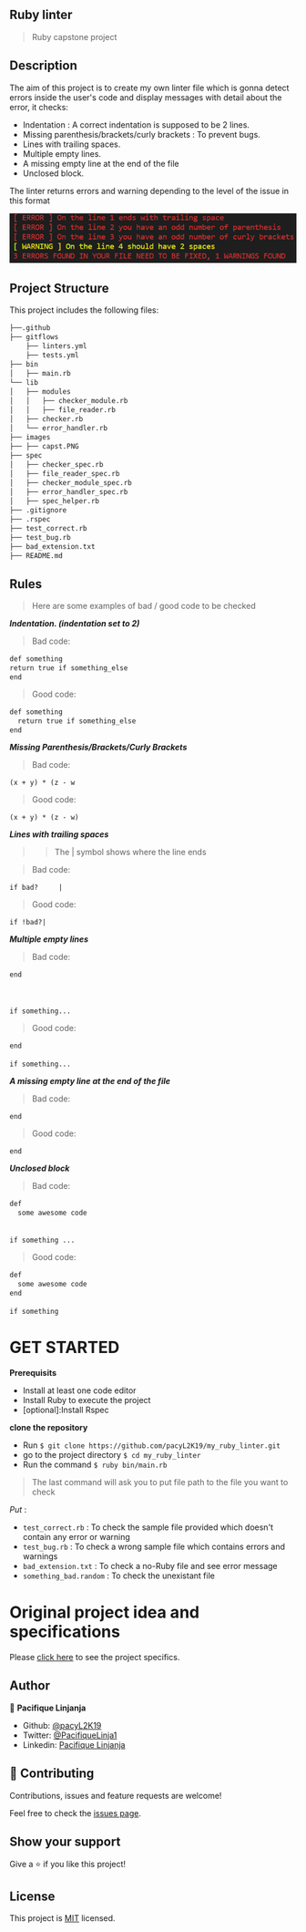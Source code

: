 ## Ruby linter
> Ruby capstone project
## Description

The aim of this project is to create my own linter file which is gonna detect errors inside the user's code and display messages with detail about the error, it checks:

- Indentation : A correct indentation is supposed to be 2 lines.
- Missing parenthesis/brackets/curly brackets : To prevent bugs.
- Lines with trailing spaces.
- Multiple empty lines.
- A missing empty line at the end of the file
- Unclosed block.

The linter returns errors and warning depending to the level of the issue in this format 

![screenshot](images/capst.PNG)
## Project Structure

This project includes the following files:

    ├──.github
    ├── gitflows
        ├── linters.yml
        ├── tests.yml
    ├── bin
    │   ├── main.rb
    └── lib
    │   ├── modules
    │   │   ├── checker_module.rb
    │   │   ├── file_reader.rb
    │   ├── checker.rb
    │   └── error_handler.rb
    ├── images
    ├── ├── capst.PNG
    ├── spec
    │   ├── checker_spec.rb
    │   ├── file_reader_spec.rb
    │   ├── checker_module_spec.rb
    │   ├── error_handler_spec.rb
    │   ├── spec_helper.rb
    ├── .gitignore
    ├── .rspec
    ├── test_correct.rb
    ├── test_bug.rb
    ├── bad_extension.txt
    ├── README.md

## Rules

> Here are some examples of bad / good code to be checked 

**_Indentation. (indentation set to 2)_**

> Bad code:

```
def something
return true if something_else
end
```

> Good code:

```
def something
  return true if something_else
end
```

**_Missing Parenthesis/Brackets/Curly Brackets_**

> Bad code:

```
(x + y) * (z - w
```

> Good code:

```
(x + y) * (z - w)
```

**_Lines with trailing spaces_**
>> The | symbol shows where the line ends

> Bad code:

```
if bad?     |
```

> Good code:

```
if !bad?|
```

**_Multiple empty lines_**

> Bad code:

```
end



if something...
```

> Good code:

```
end

if something...
```

**_A missing empty line at the end of the file_**

> Bad code:

```
end
```

> Good code:

```
end

```

**_Unclosed block_**

> Bad code:

```
def
  some awesome code


if something ...
```

> Good code:

```
def
  some awesome code
end

if something
```

# GET STARTED

**Prerequisits**

- Install at least one code editor 
- Install Ruby to execute the project
- [optional]:Install Rspec 

**clone the repository**

- Run `$ git clone https://github.com/pacyL2K19/my_ruby_linter.git`
- go to the project directory `$ cd my_ruby_linter`
- Run the command `$ ruby bin/main.rb`

> The last command will ask you to put file path to the file you want to check

*Put* : 
- `test_correct.rb` : To check the sample file provided which doesn't contain any error or warning
- `test_bug.rb` : To check a wrong sample file which contains errors and warnings
- `bad_extension.txt` : To check a no-Ruby file and see error message
- `something_bad.random` : To check the unexistant file 
# Original project idea and specifications

Please [click here](https://www.notion.so/microverse/Build-your-own-linter-b17a3c22f7b940c98ca1980250720769) to see the project specifics.

## Author

👤 **Pacifique Linjanja**

- Github: [@pacyL2K19](https://github.com/pacyL2K19)
- Twitter: [@PacifiqueLinja1](https://twitter.com/PacifiqueLinja1)
- Linkedin: [Pacifique Linjanja](https://www.linkedin.com/in/pacifique-linjanja/)


## 🤝 Contributing

Contributions, issues and feature requests are welcome!

Feel free to check the [issues page](https://github.com/pacyL2K19/my_ruby_linter/issues).

## Show your support

Give a ⭐️ if you like this project!

## License

This project is [MIT](lic.url) licensed.
